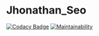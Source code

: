 # Jhonathan_Seo
[![Codacy Badge](https://app.codacy.com/project/badge/Grade/d0c4f600fda6458abc5ec7e78b8a261c)](https://www.codacy.com/gh/jhonathan93/Jhonathan_Seo/dashboard?utm_source=github.com&amp;utm_medium=referral&amp;utm_content=jhonathan93/Jhonathan_Seo&amp;utm_campaign=Badge_Grade)
[![Maintainability](https://api.codeclimate.com/v1/badges/e57314c16573a82fff0d/maintainability)](https://codeclimate.com/github/jhonathan93/Jhonathan_Seo/maintainability)
